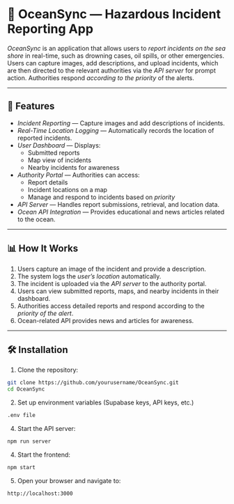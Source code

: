 # 🌊 OceanSync — Hazardous Incident Reporting App


*OceanSync* is an application that allows users to *report incidents on the sea shore* in real-time, such as drowning cases, oil spills, or other emergencies. Users can capture images, add descriptions, and upload incidents, which are then directed to the relevant authorities via the *API server* for prompt action. Authorities respond *according to the priority* of the alerts.

---

## 🚀 Features

- *Incident Reporting* — Capture images and add descriptions of incidents.  
- *Real-Time Location Logging* — Automatically records the location of reported incidents.  
- *User Dashboard* — Displays:
  - Submitted reports  
  - Map view of incidents  
  - Nearby incidents for awareness  
- *Authority Portal* — Authorities can access:
  - Report details  
  - Incident locations on a map  
  - Manage and respond to incidents based on *priority*  
- *API Server* — Handles report submissions, retrieval, and location data.  
- *Ocean API Integration* — Provides educational and news articles related to the ocean.

---

## 📊 How It Works

1. Users capture an image of the incident and provide a description.  
2. The system logs the *user’s location* automatically.  
3. The incident is uploaded via the *API server* to the authority portal.  
4. Users can view submitted reports, maps, and nearby incidents in their dashboard.  
5. Authorities access detailed reports and respond according to the *priority of the alert*.  
6. Ocean-related API provides news and articles for awareness.

---

## 🛠 Installation

1. Clone the repository:

```bash
git clone https://github.com/yourusername/OceanSync.git
cd OceanSync
```
2. Set up environment variables (Supabase keys, API keys, etc.)
```bash
.env file
```
4. Start the API server:
```bash
npm run server
```
4. Start the frontend:
```bash
npm start
```
5. Open your browser and navigate to:
```bash
http://localhost:3000

